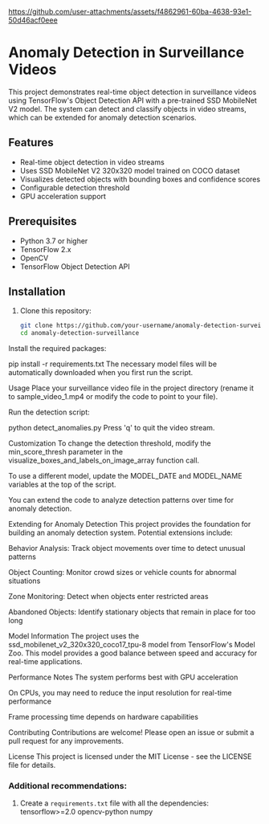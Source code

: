 

https://github.com/user-attachments/assets/f4862961-60ba-4638-93e1-50d46acf0eee

# Anomaly Detection in Surveillance Videos

This project demonstrates real-time object detection in surveillance videos using TensorFlow's Object Detection API with a pre-trained SSD MobileNet V2 model. The system can detect and classify objects in video streams, which can be extended for anomaly detection scenarios.

## Features

- Real-time object detection in video streams
- Uses SSD MobileNet V2 320x320 model trained on COCO dataset
- Visualizes detected objects with bounding boxes and confidence scores
- Configurable detection threshold
- GPU acceleration support

## Prerequisites

- Python 3.7 or higher
- TensorFlow 2.x
- OpenCV
- TensorFlow Object Detection API

## Installation

1. Clone this repository:
   ```bash
   git clone https://github.com/your-username/anomaly-detection-surveillance.git
   cd anomaly-detection-surveillance
Install the required packages:

pip install -r requirements.txt
The necessary model files will be automatically downloaded when you first run the script.

Usage
Place your surveillance video file in the project directory (rename it to sample_video_1.mp4 or modify the code to point to your file).

Run the detection script:

python detect_anomalies.py
Press 'q' to quit the video stream.

Customization
To change the detection threshold, modify the min_score_thresh parameter in the visualize_boxes_and_labels_on_image_array function call.

To use a different model, update the MODEL_DATE and MODEL_NAME variables at the top of the script.

You can extend the code to analyze detection patterns over time for anomaly detection.

Extending for Anomaly Detection
This project provides the foundation for building an anomaly detection system. Potential extensions include:

Behavior Analysis: Track object movements over time to detect unusual patterns

Object Counting: Monitor crowd sizes or vehicle counts for abnormal situations

Zone Monitoring: Detect when objects enter restricted areas

Abandoned Objects: Identify stationary objects that remain in place for too long

Model Information
The project uses the ssd_mobilenet_v2_320x320_coco17_tpu-8 model from TensorFlow's Model Zoo. This model provides a good balance between speed and accuracy for real-time applications.

Performance Notes
The system performs best with GPU acceleration

On CPUs, you may need to reduce the input resolution for real-time performance

Frame processing time depends on hardware capabilities

Contributing
Contributions are welcome! Please open an issue or submit a pull request for any improvements.

License
This project is licensed under the MIT License - see the LICENSE file for details.

### Additional recommendations:

1. Create a `requirements.txt` file with all the dependencies:
tensorflow>=2.0
opencv-python
numpy
